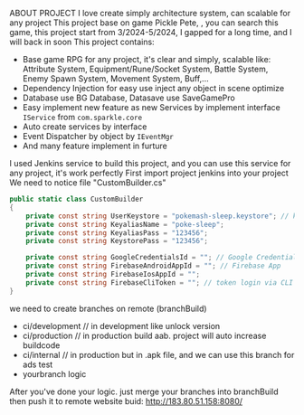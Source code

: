 ABOUT PROJECT
I love create simply architecture system, can scalable for any project
This project base on game Pickle Pete, , you can search this game, this project start from 3/2024-5/2024, I gapped for a long time, and I will back in soon
This project contains:
- Base game RPG for any project, it's clear and simply, scalable like: Attribute System, Equipment/Rune/Socket System, Battle System, Enemy Spawn System, Movement System, Buff,...
- Dependency Injection for easy use inject any object in scene optimize
- Database use BG Database, Datasave use SaveGamePro
- Easy implement new feature as new Services by implement interface ```IService``` from ```com.sparkle.core```
- Auto create services by interface
- Event Dispatcher by object by ```IEventMgr```
- And many feature implement in furture 




I used Jenkins service to build this project, and you can use this service for any project, it's work perfectly
First import project jenkins into your project
We need to notice file "CustomBuilder.cs"
```c#
public static class CustomBuilder
{
    private const string UserKeystore = "pokemash-sleep.keystore"; // keystore
    private const string KeyaliasName = "poke-sleep";
    private const string KeyaliasPass = "123456";
    private const string KeystorePass = "123456"; 

    private const string GoogleCredentialsId = ""; // Google Credentials to use jenkins auto publish internal to googleplay
    private const string FirebaseAndroidAppId = ""; // Firebase App
    private const string FirebaseIosAppId = ""; 
    private const string FirebaseCliToken = ""; // token login via CLI Firebase to push symbol to Firebase
}
```
we need to create branches on remote (branchBuild)
- ci/development // in development like unlock version
- ci/production // in production build aab. project will auto increase buildcode
- ci/internal // in production but in .apk file, and we can use this branch for ads test
- yourbranch logic

After you've done your logic. just merge your branches into branchBuild then push it to remote
website buid: http://183.80.51.158:8080/
